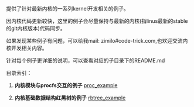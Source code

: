 提供了针对最新内核的一系列kernel开发相关的例子。

因内核代码更新较快，这里的例子会尽量保持与最新的内核(指linus最新的stable的git内核版本)代码同步。

如果发现某些例子有问题，可以给我mail: zimilo#code-trick.com,也欢迎交流内核开发相关内容。

针对每个例子更详细的说明，可以查看对应的子目录下的README.md

目录索引：

1. **内核模块与procfs交互的例子**
        [proc_example](https://github.com/Zimilo/kernel-dev-examples/tree/master/proc_example)
        
2. **内核基础数据结构红黑树的例子**
        [rbtree_example](https://github.com/Zimilo/kernel-dev-examples/tree/master/rbtree_example)